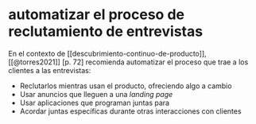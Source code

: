 # automatizar el proceso de reclutamiento de entrevistas
En el contexto de [[descubrimiento-continuo-de-producto]], [[@torres2021]] [p. 72] recomienda automatizar el proceso que trae a los clientes a las entrevistas:

- Reclutarlos mientras usan el producto, ofreciendo algo a cambio
- Usar anuncios que lleguen a una *landing page*
- Usar aplicaciones que programan juntas para 
- Acordar juntas específicas durante otras interacciones con clientes
